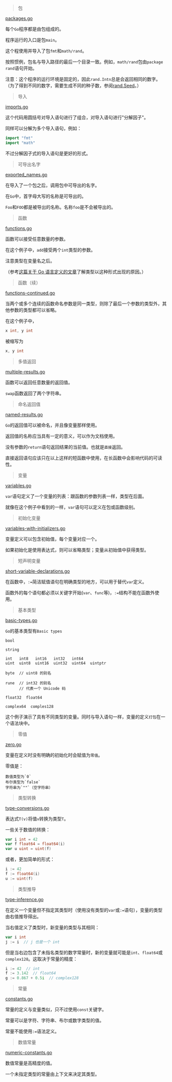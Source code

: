 > 包

[packages.go](packages.go)

每个`Go`程序都是由包组成的。

程序运行的入口是包`main`。

这个程使用并导入了包`fmt`和`math/rand`。

按照惯例，包名与导入路径的最后一个目录一致。例如，`math/rand`包由`package rand`语句开始。

注意：这个程序的运行环境是固定的，因此`rand.Intn`总是会返回相同的数字。（为了得到不同的数字，需要生成不同的种子数，参阅[rand.Seed](http://golang.org/pkg/math/rand/#Seed)。）

> 导入

[imports.go](imports.go)

这个代码用圆括号对导入语句进行了组合，对导入语句进行"分解因子"。

同样可以分解为多个导入语句，例如：

```go
import "fmt"
import "math"
```

不过分解因子式的导入语句是更好的形式。

> 可导出名字

[exported_names.go](exported_names.go)

在导入了一个包之后，调用包中可导出的名字。

在`Go`中，首字母大写的名称是可导出的。

`Foo`和`FOO`都是被导出的名称。名称`foo`是不会被导出的。

> 函数

[functions.go](functions.go)

函数可以接受任意数量的参数。

在这个例子中，`add`接受两个`int`类型的参数。

注意类型在变量名之后。

（参考[这篇关于 Go 语言定义的文章](http://golang.org/doc/articles/gos_declaration_syntax.html)了解类型以这种形式出现的原因。）

> 函数（续）

[functions-continued.go](functions-continued.go)

当两个或多个连续的函数命名参数是同一类型，则除了最后一个参数的类型外，其他参数的类型都可以省略。

在这个例子中，

```go
x int, y int
```

被缩写为

```go
x, y int
```

> 多值返回

[multiple-results.go](multiple-results.go)

函数可以返回任意数量的返回值。

`swap`函数返回了两个字符串。

> 命名返回值

[named-results.go](named-results.go)

`Go`的返回值可以被命名，并且像变量那样使用。

返回值的名称应当具有一定的意义，可以作为文档使用。

没有参数的`return`语句返回结果的当前值。也就是`直接`返回。

直接返回语句应该只在以上这样的短函数中使用，在长函数中会影响代码的可读性。

> 变量

[variables.go](variables.go)

`var`语句定义了一个变量的列表：跟函数的参数列表一样，类型在后面。

就像在这个例子中看到的一样，`var`语句可以定义在包或函数级别。

> 初始化变量

[variables-with-initializers.go](variables-with-initializers.go)

变量定义可以包含初始值，每个变量对应一个。

如果初始化是使用表达式，则可以省略类型；变量从初始值中获得类型。

> 短声明变量

[short-variable-declarations.go](short-variable-declarations.go)

在函数中，`:=`简洁赋值语句在明确类型的地方，可以用于替代`var`定义。

函数外的每个语句都必须以关键字开始(`var`、`func`等)，`:=`结构不能在函数外使用。

> 基本类型

[basic-types.go](basic-types.go)

`Go`的基本类型有`Basic types`

```
bool

string

int   int8   int16   int32   int64
uint  uint8  uint16  uint32  uint64  uintptr

byte  // uint8 的别名

rune  // int32 的别名
      // 代表一个 Unicode 码
      
float32  float64

complex64  comples128
```

这个例子演示了具有不同类型的变量。同时与导入语句一样，变量的定义`打包`在一个语法块中。

> 零值

[zero.go](zero.go)

变量在定义时没有明确的初始化时会赋值为`零值`。

零值是：

```
数值类型为`0`
布尔类型为`false`
字符串为`""`（空字符串）
```

> 类型转换

[type-conversions.go](type-conversions.go)

表达式`T(v)`将值`v`转换为类型`T`。

一些关于数值的转换：

```go
var i int = 42
var f float64 = float64(i)
var u uint = uint(f)
```

或者，更加简单的形式：

```go
i := 42
f := float64(i)
u := uint(f)
```

> 类型推导

[type-inference.go](type-inference.go)

在定义一个变量但不指定其类型时（使用没有类型的`var`或`:=`语句），变量的类型由右值推导得出。

当右值定义了类型时，新变量的类型与其相同：

```go
var i int
j := i  // j 也是一个 int
```

但是当右边包含了未指名类型的数字常量时，新的变量就可能是`int`、`float64`或`complex128`。这取决于常量的精度：

```go
i := 42  // int
f := 3.142  // float64
g := 0.867 + 0.5i  // complex128
```

> 常量

[constants.go](constants.go)

常量的定义与变量类似，只不过使用`const`关键字。

常量可以是字符、字符串、布尔或数字类型的值。

常量不能使用`:=`语法定义。

> 数值常量

[numeric-constants.go](numeric-constants.go)

数值常量是高精度的值。

一个未指定类型的常量由上下文来决定其类型。
